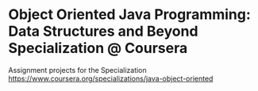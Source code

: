 # Object Oriented Java Programming: Data Structures and Beyond Specialization @ Coursera

Assignment projects for the Specialization
https://www.coursera.org/specializations/java-object-oriented